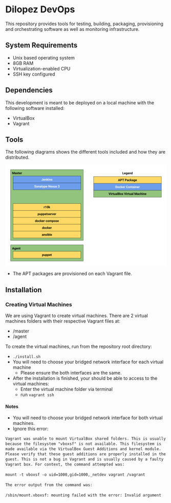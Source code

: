 #  Dilopez DevOps #
This repository provides tools for testing, building, packaging, provisioning 
and orchestrating software as well as monitoring infrastructure.

## System Requirements ## 

* Unix based operating system
* 8GB RAM
* Virtualization-enabled CPU
* SSH key configured

## Dependencies ##
This development is meant to be deployed on a local machine with the following 
software installed:

* VirtualBox
* Vagrant 

## Tools ## 
The following diagrams shows the different tools included and how they are 
distributed.

![Modules](/docs/images/tools.svg)

* The APT packages are provisioned on each Vagrant file.

## Installation ##
### Creating Virtual Machines ###
We are using Vagrant to create virtual machines. There are 2 virtual machines folders with their respective Vagrant files at:
* /master
* /agent

To create the virtual machines, run from the repository root directory:
* `./install.sh` 
* You will need to choose your bridged network interface for each virtual machine
  * Please ensure the both interfaces are the same.
* After the installation is finished, your should be able to access to the virtual machines:
  * Enter the virtual machine folder via terminal
  * run `vagrant ssh`

#### Notes #####
* You will need to choose your bridged network interface for both virtual machines.
* Ignore this error:
```
Vagrant was unable to mount VirtualBox shared folders. This is usually
because the filesystem "vboxsf" is not available. This filesystem is
made available via the VirtualBox Guest Additions and kernel module.
Please verify that these guest additions are properly installed in the
guest. This is not a bug in Vagrant and is usually caused by a faulty
Vagrant box. For context, the command attempted was:

mount -t vboxsf -o uid=1000,gid=1000,_netdev vagrant /vagrant

The error output from the command was:

/sbin/mount.vboxsf: mounting failed with the error: Invalid argument
```
